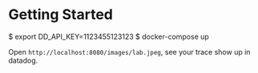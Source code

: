# Getting Started
  $ export DD_API_KEY=1123455123123
  $ docker-compose up

Open `http://localhost:8080/images/lab.jpeg`, see your trace show up in datadog.